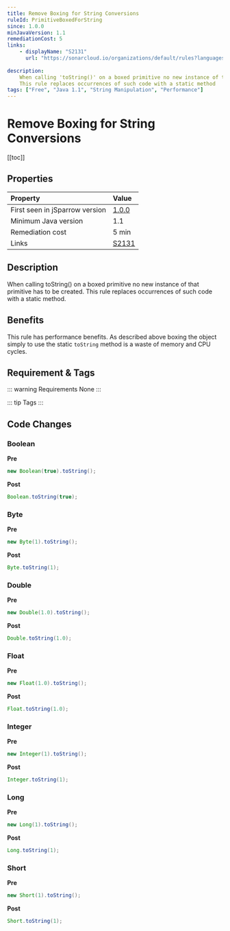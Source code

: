 ```yaml
---
title: Remove Boxing for String Conversions
ruleId: PrimitiveBoxedForString
since: 1.0.0
minJavaVersion: 1.1
remediationCost: 5
links:
    - displayName: "S2131"
      url: "https://sonarcloud.io/organizations/default/rules?languages=java&open=squid%3AS2131&q=squid%3AS2131"
    
description:
    When calling 'toString()' on a boxed primitive no new instance of that primitive has to be created.
    This rule replaces occurrences of such code with a static method
tags: ["Free", "Java 1.1", "String Manipulation", "Performance"]
---
```


# Remove Boxing for String Conversions

[[toc]]

## Properties

| Property                        | Value |
|:------------------------------- |:----- |
| First seen in jSparrow version  | [1.0.0](/eclipse/release-notes.html#_1-0-0) |
| Minimum Java version            | 1.1   |
| Remediation cost                | 5 min |
| Links                           | [S2131](https://sonarcloud.io/organizations/default/rules?languages=java&open=squid%3AS2131&q=squid%3AS2131) |

## Description

When calling toString() on a boxed primitive no new instance of that primitive has to be created.
This rule replaces occurrences of such code with a static method.

## Benefits

This rule has performance benefits.
As described above boxing the object simply to use the static `toString` method is a waste of memory and CPU cycles.

## Requirement & Tags

::: warning Requirements
None
:::

::: tip Tags
<TagLinks />
:::

## Code Changes

### Boolean
__Pre__
```java
new Boolean(true).toString();
```
__Post__
```java
Boolean.toString(true);
```

### Byte
__Pre__
```java
new Byte(1).toString();
```
__Post__
```java
Byte.toString(1);
```

### Double
__Pre__
```java
new Double(1.0).toString();
```
__Post__
```java
Double.toString(1.0);
```

### Float
__Pre__
```java
new Float(1.0).toString();
```
__Post__
```java
Float.toString(1.0);
```

### Integer
__Pre__
```java
new Integer(1).toString();
```
__Post__
```java
Integer.toString(1);
```

### Long
__Pre__
```java
new Long(1).toString();
```
__Post__
```java
Long.toString(1);
```

### Short
__Pre__
```java
new Short(1).toString();
```
__Post__
```java
Short.toString(1);
```

<VersionNotice />

